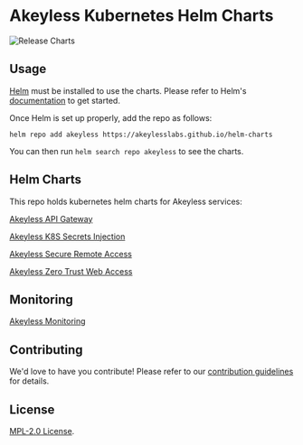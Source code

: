 # Akeyless Kubernetes Helm Charts

![Release Charts](https://github.com/akeylesslabs/helm-charts/workflows/Release%20Charts/badge.svg?branch=main)

## Usage

[Helm](https://helm.sh) must be installed to use the charts.
Please refer to Helm's [documentation](https://helm.sh/docs/) to get started.

Once Helm is set up properly, add the repo as follows:

```console
helm repo add akeyless https://akeylesslabs.github.io/helm-charts
```

You can then run `helm search repo akeyless` to see the charts.


## Helm Charts

This repo holds kubernetes helm charts for Akeyless services:

[Akeyless API Gateway](https://github.com/akeylesslabs/helm-charts/tree/main/charts/akeyless-api-gateway)

[Akeyless K8S Secrets Injection](https://github.com/akeylesslabs/helm-charts/tree/main/charts/akeyless-k8s-secrets-injection)

[Akeyless Secure Remote Access](https://github.com/akeylesslabs/helm-charts/tree/main/charts/akeyless-secure-remote-access)

[Akeyless Zero Trust Web Access](https://github.com/akeylesslabs/helm-charts/tree/main/charts/akeyless-zero-trust-web-access)

## Monitoring
[Akeyless Monitoring](https://github.com/akeylesslabs/helm-charts/tree/main/monitoring)


## Contributing

We'd love to have you contribute! Please refer to our [contribution guidelines](https://github.com/akeylesslabs/helm-charts/blob/main/CONTRIBUTING.md) for details.


## License

[MPL-2.0 License](https://github.com/akeylesslabs/helm-charts/blob/main/LICENSE).
